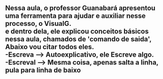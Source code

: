 Nessa aula, o professor Guanabará apresentou uma ferramenta para ajudar e auxiliar nesse processo, o VisualG. <br>
e dentro dela, ele explicou conceitos básicos nessa aula, chamados de 'comando de saida', Abaixo vou citar todos eles. <br>
-Escreva --> Autoexplicativo, ele Escreve algo. <br>
-Escreval --> Mesma coisa, apenas salta a linha, pula para linha de baixo <br>
-
